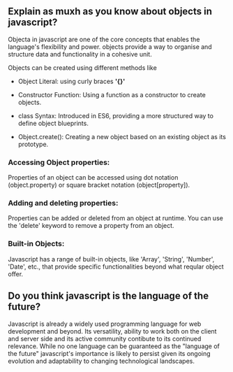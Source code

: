 ## Explain as muxh as you know about objects in javascript?

Objecta in javascript are one of the core concepts that enables the language's flexibility and power. objects provide a way to organise and structure data and functionality in a cohesive unit.

Objects can be created using different methods like 
* Object Literal: using curly braces **'{}'**

* Constructor Function: Using a function as a constructor to create objects.

* class Syntax: Introduced in ES6, providing a more structured way to define object blueprints.

* Object.create(): Creating a new object based on an existing object as its prototype.

### Accessing Object properties:

Properties of an object can be accessed using dot notation (object.property) or square bracket notation (object[property]).

### Adding and deleting properties:

Properties can be added or deleted from an object at runtime. You can use the 'delete' keyword to remove a property from an object.

### Built-in Objects:
Javascript has a range of built-in objects, like 'Array', 'String', 'Number', 'Date', etc., that provide specific functionalities beyond what reqular object offer.


## Do you think javascript is the language of the future?

Javascript is already a widely used programming language for web development and beyond. Its versatility, ability to work both on the client and server side and its active community contibute to its continued relevance. While no one language can be guaranteed as the "language of the future" javascript's importance is likely to persist given its ongoing evolution and adaptability to changing technological landscapes.